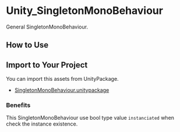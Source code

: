 # Unity_SingletonMonoBehaviour

General SingletonMonoBehaviour.

## How to Use

## Import to Your Project

You can import this assets from UnityPackage.

- [SingletonMonoBehaviour.unitypackage](https://github.com/XJINE/Unity_SingletonMonoBehaviour/blob/master/SingletonMonoBehaviour.unitypackage)

### Benefits

This SingletonMonoBehaviour use bool type value ``instanciated`` when check the instance existence.
